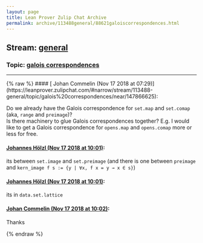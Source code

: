 ```yaml
---
layout: page
title: Lean Prover Zulip Chat Archive 
permalink: archive/113488general/88621galoiscorrespondences.html
---
```


## Stream: [general](https://leanprover-community.github.io/archive/113488general/index.html)
### Topic: [galois correspondences](https://leanprover-community.github.io/archive/113488general/88621galoiscorrespondences.html)

---

<base href="https://leanprover.zulipchat.com">
{% raw %}
#### [ Johan Commelin (Nov 17 2018 at 07:29)](https://leanprover.zulipchat.com/#narrow/stream/113488-general/topic/galois%20correspondences/near/147866625):
<p>Do we already have the Galois correspondence for <code>set.map</code> and <code>set.comap</code> (aka, <code>range</code> and <code>preimage</code>)?<br>
Is there machinery to glue Galois correspondences together? E.g. I would like to get a Galois correspondence for <code>opens.map</code> and <code>opens.comap</code> more or less for free.</p>

#### [ Johannes Hölzl (Nov 17 2018 at 10:01)](https://leanprover.zulipchat.com/#narrow/stream/113488-general/topic/galois%20correspondences/near/147870563):
<p>its between <code>set.image</code> and <code>set.preimage</code> (and there is one between <code>preimage</code> and <code>kern_image f s := {y | ∀x, f x = y → x ∈ s}</code>)</p>

#### [ Johannes Hölzl (Nov 17 2018 at 10:01)](https://leanprover.zulipchat.com/#narrow/stream/113488-general/topic/galois%20correspondences/near/147870566):
<p>its in <code>data.set.lattice</code></p>

#### [ Johan Commelin (Nov 17 2018 at 10:02)](https://leanprover.zulipchat.com/#narrow/stream/113488-general/topic/galois%20correspondences/near/147870605):
<p>Thanks</p>


{% endraw %}
